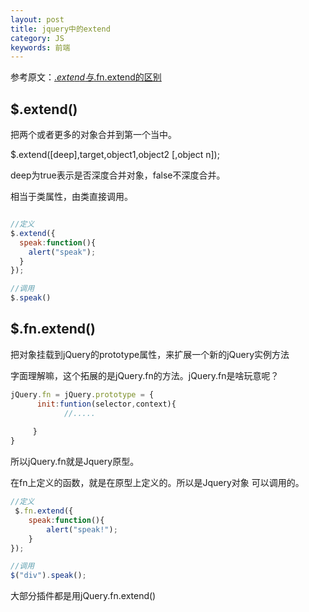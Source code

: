 ```yaml
---
layout: post
title: jquery中的extend
category: JS
keywords: 前端
---
```


参考原文：[$.extend与$.fn.extend的区别](https://www.cnblogs.com/xuxiuyu/p/5989743.html)

## $.extend()
把两个或者更多的对象合并到第一个当中。

$.extend([deep],target,object1,object2 [,object n]);

deep为true表示是否深度合并对象，false不深度合并。

相当于类属性，由类直接调用。
```js

//定义
$.extend({
  speak:function(){
    alert("speak");
  }
});

//调用
$.speak()

```



## $.fn.extend()
把对象挂载到jQuery的prototype属性，来扩展一个新的jQuery实例方法

字面理解嘛，这个拓展的是jQuery.fn的方法。jQuery.fn是啥玩意呢？
```js
jQuery.fn = jQuery.prototype = {
      init:funtion(selector,context){
            //..... 
 
     }
}
```
 所以jQuery.fn就是Jquery原型。
 
 在fn上定义的函数，就是在原型上定义的。所以是Jquery对象 可以调用的。
 
 ```js
 //定义
  $.fn.extend({
     speak:function(){
         alert("speak!");
     }
 });
 
 //调用
 $("div").speak();
 ```

大部分插件都是用jQuery.fn.extend()
